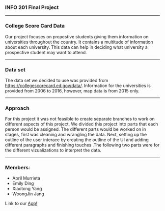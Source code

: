 ### INFO 201 Final Project
***


### College Score Card Data

Our project focuses on propestive students giving them information on universities throughout the country. It contains a multitude of information about each university. This data can help in deciding what university a prospective student may want to attend. 
***

### Data set

The data set we decided to use was provided from https://collegescorecard.ed.gov/data/. Information for the universities is provided from 2006 to 2016, however, map data is from 2015 only. 
***

### Approach

For this project it was not feasible to create separate branches to work on different aspects of this project. We divided this project into parts that each person would be assigned. The different parts would be worked on in stages, first was cleaning and wrangling the data. Next, setting up the outline of the user interace by creating the outline of the UI and adding different paragraphs and finishing touches .The following two parts were for the different vizualizations to interpret the data. 
***

### Members:
* April Murrieta
* Emily Ding
* Xiaotong Yang
* WoongJin Jang


Link to our [App!]()